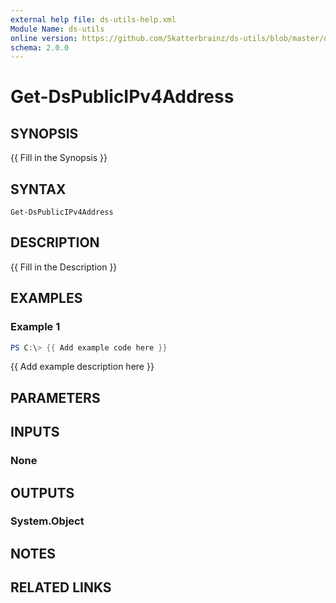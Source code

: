 ```yaml
---
external help file: ds-utils-help.xml
Module Name: ds-utils
online version: https://github.com/Skatterbrainz/ds-utils/blob/master/docs/Get-DsNugetApiKey.md
schema: 2.0.0
---
```


# Get-DsPublicIPv4Address

## SYNOPSIS
{{ Fill in the Synopsis }}

## SYNTAX

```
Get-DsPublicIPv4Address
```

## DESCRIPTION
{{ Fill in the Description }}

## EXAMPLES

### Example 1
```powershell
PS C:\> {{ Add example code here }}
```

{{ Add example description here }}

## PARAMETERS

## INPUTS

### None

## OUTPUTS

### System.Object
## NOTES

## RELATED LINKS

